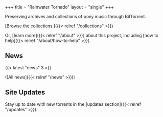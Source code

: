 +++
title = "Rainwater Tornado"
layout = "single"
+++

Preserving archives and collections of pony music through BitTorrent.

[Browse the collections.]({{< relref "/collections" >}})

Or, [learn more]({{< relref "/about" >}}) about this project, including [how to help]({{< relref "/about/how-to-help" >}}).

## News

{{< latest "news" 3 >}}

([All news]({{< relref "/news" >}}))

## Site Updates

Stay up to date with new torrents in the [updates section]({{< relref "/updates" >}}).
